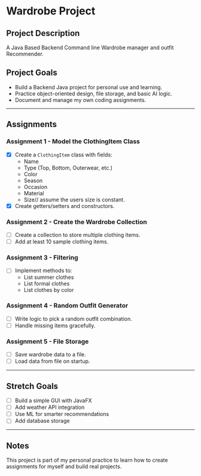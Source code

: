 # Wardrobe Project

## Project Description

A Java Based Backend Command line Wardrobe manager and outfit Recommender.

## Project Goals

- Build a Backend Java project for personal use and learning.
- Practice object-oriented design, file storage, and basic AI logic.
- Document and manage my own coding assignments.

---

## Assignments

### Assignment 1 - Model the ClothingItem Class
- [x] Create a `ClothingItem` class with fields:
  - Name
  - Type (Top, Bottom, Outerwear, etc.)
  - Color
  - Season
  - Occasion
  - Material
  - Size// assume the users size is constant.
- [x] Create getters/setters and constructors.

### Assignment 2 - Create the Wardrobe Collection
- [ ] Create a collection to store multiple clothing items.
- [ ] Add at least 10 sample clothing items.

### Assignment 3 - Filtering
- [ ] Implement methods to:
  - List summer clothes
  - List formal clothes
  - List clothes by color

### Assignment 4 - Random Outfit Generator
- [ ] Write logic to pick a random outfit combination.
- [ ] Handle missing items gracefully.

### Assignment 5 - File Storage
- [ ] Save wardrobe data to a file.
- [ ] Load data from file on startup.

---

## Stretch Goals

- [ ] Build a simple GUI with JavaFX
- [ ] Add weather API integration
- [ ] Use ML for smarter recommendations
- [ ] Add database storage

---

## Notes

This project is part of my personal practice to learn how to create assignments for myself and build real projects.

